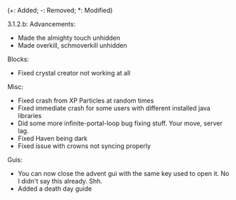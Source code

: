(+: Added; -: Removed; *: Modified)

3.1.2.b:
Advancements:
* Made the almighty touch unhidden
* Made overkill, schmoverkill unhidden

Blocks:
* Fixed crystal creator not working at all

Misc:
* Fixed crash from XP Particles at random times
* Fixed immediate crash for some users with different installed java libraries
* Did some more infinite-portal-loop bug fixing stuff. Your move, server lag.
* Fixed Haven being dark
* Fixed issue with crowns not syncing properly

Guis:
* You can now close the advent gui with the same key used to open it. No I didn't say this already. Shh.
* Added a death day guide
